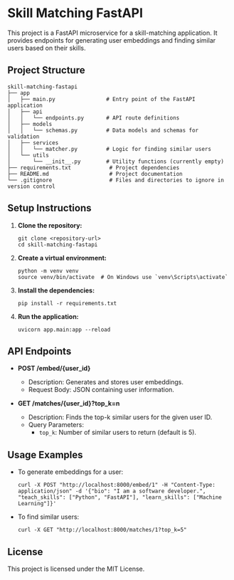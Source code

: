 # Skill Matching FastAPI

This project is a FastAPI microservice for a skill-matching application. It provides endpoints for generating user embeddings and finding similar users based on their skills.

## Project Structure

```
skill-matching-fastapi
├── app
│   ├── main.py                # Entry point of the FastAPI application
│   ├── api
│   │   └── endpoints.py       # API route definitions
│   ├── models
│   │   └── schemas.py         # Data models and schemas for validation
│   ├── services
│   │   └── matcher.py         # Logic for finding similar users
│   └── utils
│       └── __init__.py        # Utility functions (currently empty)
├── requirements.txt            # Project dependencies
├── README.md                   # Project documentation
└── .gitignore                  # Files and directories to ignore in version control
```

## Setup Instructions

1. **Clone the repository:**
   ```
   git clone <repository-url>
   cd skill-matching-fastapi
   ```

2. **Create a virtual environment:**
   ```
   python -m venv venv
   source venv/bin/activate  # On Windows use `venv\Scripts\activate`
   ```

3. **Install the dependencies:**
   ```
   pip install -r requirements.txt
   ```

4. **Run the application:**
   ```
   uvicorn app.main:app --reload
   ```

## API Endpoints

- **POST /embed/{user_id}**
  - Description: Generates and stores user embeddings.
  - Request Body: JSON containing user information.

- **GET /matches/{user_id}?top_k=n**
  - Description: Finds the top-k similar users for the given user ID.
  - Query Parameters:
    - `top_k`: Number of similar users to return (default is 5).

## Usage Examples

- To generate embeddings for a user:
  ```
  curl -X POST "http://localhost:8000/embed/1" -H "Content-Type: application/json" -d '{"bio": "I am a software developer.", "teach_skills": ["Python", "FastAPI"], "learn_skills": ["Machine Learning"]}'
  ```

- To find similar users:
  ```
  curl -X GET "http://localhost:8000/matches/1?top_k=5"
  ```

## License

This project is licensed under the MIT License.